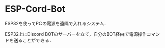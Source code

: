 # ESP-Cord-Bot
 
ESP32を使ってPCの電源を遠隔で入れるシステム．

ESP32上にDiscord BOTのサーバーを立て，自分のBOT経由で電源操作コマンドを送ることができる．
